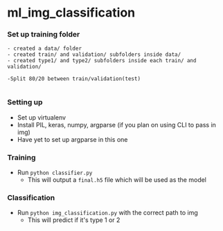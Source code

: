 # ml_img_classification

### Set up training folder
```
- created a data/ folder
- created train/ and validation/ subfolders inside data/
- created type1/ and type2/ subfolders inside each train/ and validation/

-Split 80/20 between train/validation(test) 


```

### Setting up
* Set up virtualenv 
* Install PIL, keras, numpy, argparse (if you plan on using CLI to pass in img)
 * Have yet to set up argparse in this one

### Training
* Run `python classifier.py`
  * This will output a `final.h5` file which will be used as the model

### Classification
* Run `python img_classification.py` with the correct path to img
  * This will predict if it's type 1 or 2
  
  
